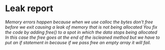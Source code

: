 # Leak report

_Memory errors happen because when we use calloc the bytes don't free before we exit causing a leak of memory that is not being allocated You fix the code by adding free() to a spot in which the data stops being allocated In this case the free goes at the end of the iscleaned method but we have to put an if statement in because if we pass free an empty array it will fail._
